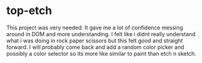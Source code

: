 # top-etch
This project was very needed. It gave me a lot of confidence messing around in DOM and more understanding. I felt like i didnt really understand what i was doing in rock paper scissors but this felt good and straight forward. I will probably come back and add a random color picker and possibly a color selector so its more like similar to paint than etch n sketch.